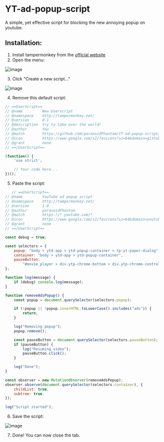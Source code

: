# YT-ad-popup-script

A simple, yet effective script for blocking the new annoying popup on youtube.

## Installation:

1. Install tampermonkey from the <a href="https://www.tampermonkey.net" target="_blank">official website</a>
2. Open the menu:

![image](https://github.com/paranoidPhantom/YT-ad-popup-script/assets/46633092/cc462eb6-65d1-4ef0-9b90-5544670a8526)

3. Click "Create a new script..."

![image](https://github.com/paranoidPhantom/YT-ad-popup-script/assets/46633092/92c413ef-0108-441a-a0ee-1258b1cb6ea3)

4. Remove this default script:
```js
// ==UserScript==
// @name         New Userscript
// @namespace    http://tampermonkey.net/
// @version      0.1
// @description  try to take over the world!
// @author       You
// @match        https://github.com/paranoidPhantom/YT-ad-popup-script/new/main?readme=1
// @icon         https://www.google.com/s2/favicons?sz=64&domain=github.com
// @grant        none
// ==/UserScript==

(function() {
    'use strict';

    // Your code here...
})();
```
5. Paste the script:
```js
   // ==UserScript==
// @name         YouTube ad popup script
// @namespace    http://tampermonkey.net/
// @version      1.0
// @author       paranoidPhantom
// @match        https://*.youtube.com/*
// @icon         https://www.google.com/s2/favicons?sz=64&domain=youtube.com
// @grant        none
// ==/UserScript==

const debug = true;

const selectors = {
    popup: "body > ytd-app > ytd-popup-container > tp-yt-paper-dialog",
    container: "body > ytd-app > ytd-popup-container",
    pauseButton:
        "#movie_player > div.ytp-chrome-bottom > div.ytp-chrome-controls > div.ytp-left-controls > button",
};

function log(message) {
    if (debug) console.log(message);
}

function removeAdsPopup() {
    const popup = document.querySelector(selectors.popup);

    if (!popup || !popup.innerHTML.toLowerCase().includes("ads")) {
        return;
    }

    log("Removing popup");
    popup.remove();

    const pauseButton = document.querySelector(selectors.pauseButton);
    if (pauseButton) {
        log("Resuming video");
        pauseButton.click();
    }

    log("Done");
}

const observer = new MutationObserver(removeAdsPopup);
observer.observe(document.querySelector(selectors.container), {
    childList: true,
    subtree: true,
});

log("Script started");

```

6. Save the script:

![image](https://github.com/paranoidPhantom/YT-ad-popup-script/assets/46633092/5d5512e2-1f4c-4c84-802d-81e6d6660263)

7. Done! You can now close the tab.
